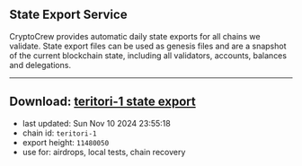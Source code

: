 ## State Export Service
CryptoCrew provides automatic daily state exports for all chains we validate. State export files can be used as genesis files and are a snapshot of the current blockchain state, including all validators, accounts, balances and delegations.

---
**Download: [teritori-1 state export](https://dl-eu2.ccvalidators.com/SERVICE/teritori/teritori-1_export_11480050.json)**
---

- last updated: Sun Nov 10 2024 23:55:18
- chain id: `teritori-1`
- export height: `11480050`
- use for: airdrops, local tests, chain recovery
